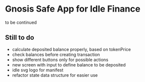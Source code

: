 # Gnosis Safe App for Idle Finance

to be continued

## Still to do

- calculate deposited balance properly, based on tokenPrice
- check balances before creating transaction
- show different buttons only for possible actions
- new screen with input to define balance to be deposited
- idle svg logo for manifest
- refactor state data structure for easier use
